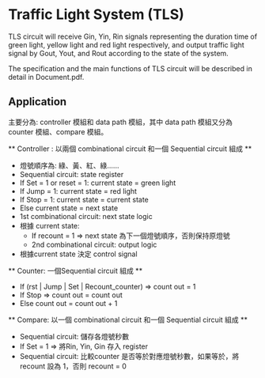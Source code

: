 # Traffic Light System (TLS)

TLS circuit will receive Gin, Yin, Rin signals representing the duration time of green light, yellow light and red light respectively, and output traffic light signal by Gout, Yout, and Rout according to the state of the system. 

The specification and the main functions of TLS circuit will be described in detail in Document.pdf.

## Application

主要分為: controller 模組和 data path 模組，其中 data path 模組又分為  counter 模組、compare 模組。

** Controller : 以兩個 combinational circuit 和一個 Sequential circuit 組成 ** 

- 燈號順序為: 綠、黃、紅、綠......
- Sequential circuit: state register
- If Set = 1 or reset = 1: current state = green light
- If Jump = 1: current state = red light
- If Stop = 1: current state = current state
- Else current state = next state
- 1st combinational circuit: next state logic
- 根據 current state: 
  - If recount = 1 => next state 為下一個燈號順序，否則保持原燈號
  - 2nd combinational circuit: output logic
- 根據current state 決定 control signal

** Counter: 一個Sequential circuit 組成 **

- If (rst | Jump | Set | Recount_counter) => count out = 1
- If Stop => count out = count out
- Else count out = count out + 1

** Compare: 以一個 combinational circuit 和一個 Sequential circuit 組成 **

- Sequential circuit: 儲存各燈號秒數
- If Set = 1 => 將Rin, Yin, Gin 存入 register
- Sequential circuit: 比較counter 是否等於對應燈號秒數，如果等於，將 recount 設為 1，否則 recount = 0
